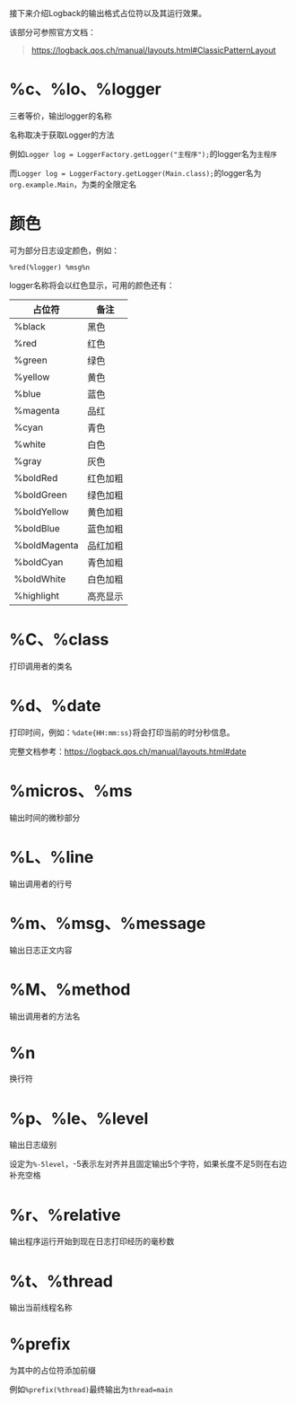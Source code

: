 接下来介绍Logback的输出格式占位符以及其运行效果。

该部分可参照官方文档：

> https://logback.qos.ch/manual/layouts.html#ClassicPatternLayout

# %c、%lo、%logger

三者等价，输出logger的名称

名称取决于获取Logger的方法

例如`Logger log = LoggerFactory.getLogger("主程序");`的logger名为`主程序`

而`Logger log = LoggerFactory.getLogger(Main.class);`的logger名为`org.example.Main`，为类的全限定名

# 颜色

可为部分日志设定颜色，例如：

```
%red(%logger) %msg%n
```

logger名称将会以红色显示，可用的颜色还有：

| 占位符          | 备注   |
|--------------|------|
| %black       | 黑色   |
| %red         | 红色   |
| %green       | 绿色   |
| %yellow      | 黄色   |
| %blue        | 蓝色   |
| %magenta     | 品红   |
| %cyan        | 青色   |
| %white       | 白色   |
| %gray        | 灰色   |
| %boldRed     | 红色加粗 |
| %boldGreen   | 绿色加粗 |
| %boldYellow  | 黄色加粗 |
| %boldBlue    | 蓝色加粗 |
| %boldMagenta | 品红加粗 |
| %boldCyan    | 青色加粗 |
| %boldWhite   | 白色加粗 |
| %highlight   | 高亮显示 |

# %C、%class

打印调用者的类名

# %d、%date

打印时间，例如：`%date{HH:mm:ss}`将会打印当前的时分秒信息。

完整文档参考：https://logback.qos.ch/manual/layouts.html#date

# %micros、%ms

输出时间的微秒部分

# %L、%line

输出调用者的行号

# %m、%msg、%message

输出日志正文内容

# %M、%method

输出调用者的方法名

# %n

换行符

# %p、%le、%level

输出日志级别

设定为`%-5level`，-5表示左对齐并且固定输出5个字符，如果长度不足5则在右边补充空格

# %r、%relative

输出程序运行开始到现在日志打印经历的毫秒数

# %t、%thread

输出当前线程名称

# %prefix

为其中的占位符添加前缀

例如`%prefix(%thread)`最终输出为`thread=main`